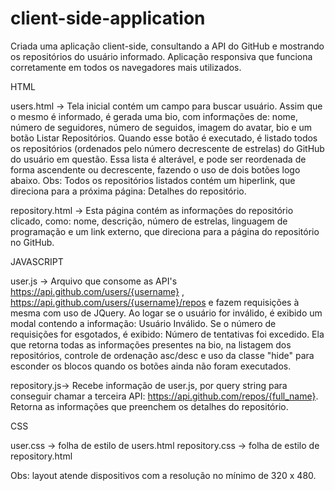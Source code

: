 # client-side-application

Criada uma aplicação client-side, consultando a API do GitHub e mostrando os repositórios do usuário informado. Aplicação responsiva que funciona corretamente em todos os navegadores mais utilizados.

HTML

users.html -> Tela inicial contém um campo para buscar usuário. Assim que o mesmo é informado, é gerada uma bio, com informações de: nome, número de seguidores, número de seguidos, imagem do avatar, bio e um botão Listar Repositórios. Quando esse botão é executado, é listado todos os repositórios (ordenados pelo número decrescente de estrelas) do GitHub do usuário em questão. Essa lista é alterável, e pode ser reordenada de forma ascendente ou decrescente, fazendo o uso de dois botões logo abaixo.
Obs: Todos os repositórios listados contém um hiperlink, que direciona para a próxima página: Detalhes do repositório.

repository.html -> Esta página contém as informações do repositório clicado, como: nome, descrição, número de estrelas, linguagem de programação e um link externo, que direciona para a página do repositório no GitHub.

JAVASCRIPT

user.js -> Arquivo que consome as API's https://api.github.com/users/{username} , https://api.github.com/users/{username}/repos e fazem requisições à mesma com uso de JQuery. Ao logar se o usuário for inválido, é exibido um modal contendo a informação: Usuário Inválido. Se o número de requisições for esgotados, é exibido: Número de tentativas foi excedido. Ela que retorna todas as informações presentes na bio, na listagem dos repositórios, controle de ordenação asc/desc e uso da classe "hide" para esconder os blocos quando os botões ainda não foram executados.

repository.js-> Recebe informação de user.js, por query string para conseguir chamar a terceira API: https://api.github.com/repos/{full_name}. Retorna as informações que preenchem os detalhes do repositório.

CSS

user.css -> folha de estilo de users.html
repository.css -> folha de estilo de repository.html

Obs: layout atende dispositivos com a resolução no mínimo de 320 x 480.
